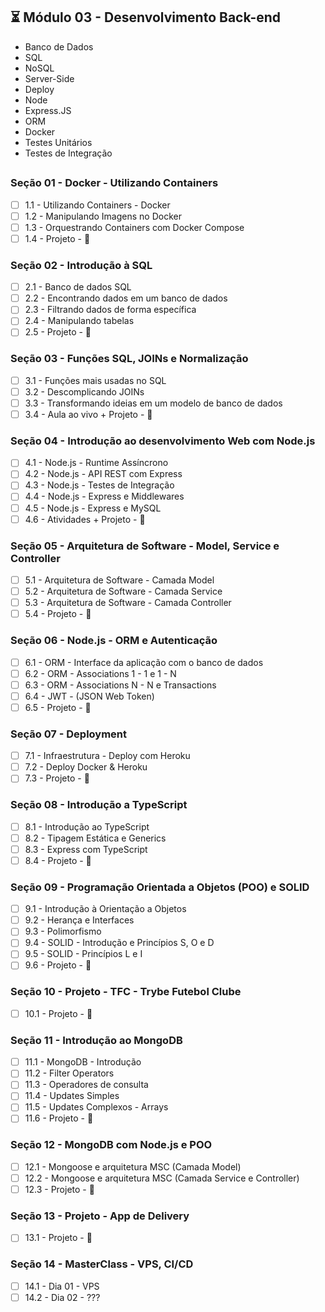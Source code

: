 ## :hourglass_flowing_sand: Módulo 03 - Desenvolvimento Back-end
- Banco de Dados
- SQL
- NoSQL
- Server-Side
- Deploy
- Node
- Express.JS
- ORM
- Docker
- Testes Unitários
- Testes de Integração

##
### Seção 01 - Docker - Utilizando Containers
- [ ] 1.1 - Utilizando Containers - Docker
- [ ] 1.2 - Manipulando Imagens no Docker
- [ ] 1.3 - Orquestrando Containers com Docker Compose
- [ ] 1.4 - Projeto - :rocket:

### Seção 02 - Introdução à SQL
- [ ] 2.1 - Banco de dados SQL
- [ ] 2.2 - Encontrando dados em um banco de dados
- [ ] 2.3 - Filtrando dados de forma específica
- [ ] 2.4 - Manipulando tabelas
- [ ] 2.5 - Projeto - :rocket:

### Seção 03 - Funções SQL, JOINs e Normalização
- [ ] 3.1 - Funções mais usadas no SQL
- [ ] 3.2 - Descomplicando JOINs
- [ ] 3.3 - Transformando ideias em um modelo de banco de dados
- [ ] 3.4 - Aula ao vivo + Projeto - :rocket:

### Seção 04 - Introdução ao desenvolvimento Web com Node.js
- [ ] 4.1 - Node.js - Runtime Assíncrono
- [ ] 4.2 - Node.js - API REST com Express
- [ ] 4.3 - Node.js - Testes de Integração
- [ ] 4.4 - Node.js - Express e Middlewares
- [ ] 4.5 - Node.js - Express e MySQL
- [ ] 4.6 - Atividades + Projeto - :rocket:

### Seção 05 - Arquitetura de Software - Model, Service e Controller
- [ ] 5.1 - Arquitetura de Software - Camada Model
- [ ] 5.2 - Arquitetura de Software - Camada Service
- [ ] 5.3 - Arquitetura de Software - Camada Controller
- [ ] 5.4 - Projeto - :rocket:

### Seção 06 - Node.js - ORM e Autenticação
- [ ] 6.1 - ORM - Interface da aplicação com o banco de dados
- [ ] 6.2 - ORM - Associations 1 - 1 e 1 - N
- [ ] 6.3 - ORM - Associations N - N e Transactions
- [ ] 6.4 - JWT - (JSON Web Token)
- [ ] 6.5 - Projeto - :rocket:

### Seção 07 - Deployment
- [ ] 7.1 - Infraestrutura - Deploy com Heroku
- [ ] 7.2 - Deploy Docker & Heroku
- [ ] 7.3 - Projeto - :rocket:

### Seção 08 - Introdução a TypeScript
- [ ] 8.1 - Introdução ao TypeScript
- [ ] 8.2 - Tipagem Estática e Generics
- [ ] 8.3 - Express com TypeScript
- [ ] 8.4 - Projeto - :rocket:

### Seção 09 - Programação Orientada a Objetos (POO) e SOLID
- [ ] 9.1 - Introdução à Orientação a Objetos
- [ ] 9.2 - Herança e Interfaces
- [ ] 9.3 - Polimorfismo
- [ ] 9.4 - SOLID - Introdução e Princípios S, O e D
- [ ] 9.5 - SOLID - Princípios L e I
- [ ] 9.6 - Projeto - :rocket:

### Seção 10 - Projeto - TFC - Trybe Futebol Clube
- [ ] 10.1 - Projeto - :rocket:

### Seção 11 - Introdução ao MongoDB
- [ ] 11.1 - MongoDB - Introdução
- [ ] 11.2 - Filter Operators
- [ ] 11.3 - Operadores de consulta
- [ ] 11.4 - Updates Simples
- [ ] 11.5 - Updates Complexos - Arrays
- [ ] 11.6 - Projeto - :rocket:

### Seção 12 - MongoDB com Node.js e POO
- [ ] 12.1 - Mongoose e arquitetura MSC (Camada Model)
- [ ] 12.2 - Mongoose e arquitetura MSC (Camada Service e Controller)
- [ ] 12.3 - Projeto - :rocket:

### Seção 13 - Projeto - App de Delivery
- [ ] 13.1 - Projeto - :rocket:

### Seção 14 - MasterClass - VPS, CI/CD
- [ ] 14.1 - Dia 01 - VPS
- [ ] 14.2 - Dia 02 - ???
